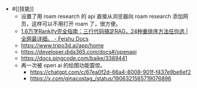 - #[[技能]]
    - 设置了用 roam research 的 api 直接从浏览器向 roam research 添加网页，这样可以不用打开 roam 了，很方便。
    - [﻿​‬​​⁠​​​​‍⁠⁠‍‌‌​​‌​​​‌​​‍​﻿​​‍⁠﻿​​﻿​⁠​‬‌‍​⁠​​​​​1.6万字Rankify完全指南：三行代码搞定RAG，24种重排序方法任你选 | 全网最详细。 - Feishu Docs](https://waytoagi.feishu.cn/wiki/P9JYwSXQBikd8KkSCJZc7QeOn1b)
    - https://www.tripo3d.ai/app/home
    - https://developer.dida365.com/docs#/openapi
    - https://docs.pingcode.com/baike/3389441
    - 再一次被 open ai 的绘图功能震惊。
        - https://chatgpt.com/c/67ea0f2d-66a4-8008-901f-f437e9be6ef2
        - https://x.com/ginacostag_/status/1906321565719076896
